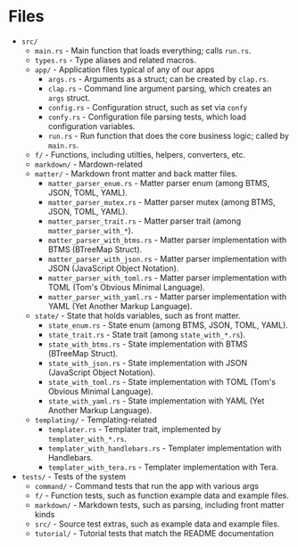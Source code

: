 # Files

* `src/`
    * `main.rs` - Main function that loads everything; calls `run.rs`.
    * `types.rs` - Type aliases and related macros.
    * `app/` - Application files typical of any of our apps
        * `args.rs` - Arguments as a struct; can be created by `clap.rs`.
        * `clap.rs` - Command line argument parsing, which creates an `args` struct.
        * `config.rs` - Configuration struct, such as set via `confy`
        * `confy.rs` - Configuration file parsing tests, which load configuration variables.
        * `run.rs` - Run function that does the core business logic; called by `main.rs`.
    * `f/` - Functions, including utilties, helpers, converters, etc.
    * `markdown/` - Mardown-related
    * `matter/` - Markdown front matter and back matter files.
        * `matter_parser_enum.rs` - Matter parser enum (among BTMS, JSON, TOML, YAML).
        * `matter_parser_mutex.rs` - Matter parser mutex (among BTMS, JSON, TOML, YAML).
        * `matter_parser_trait.rs` - Matter parser trait (among `matter_parser_with_*`).
        * `matter_parser_with_btms.rs` - Matter parser implementation with BTMS (BTreeMap Struct).
        * `matter_parser_with_json.rs` - Matter parser implementation with JSON (JavaScript Object Notation).
        * `matter_parser_with_toml.rs` - Matter parser implementation with TOML (Tom's Obvious Minimal Language).
        * `matter_parser_with_yaml.rs` - Matter parser implementation with YAML (Yet Another Markup Language).
    * `state/` - State that holds variables, such as front matter.
        * `state_enum.rs` - State enum (among BTMS, JSON, TOML, YAML).
        * `state_trait.rs` - State trait (among `state_with_*.rs`).
        * `state_with_btms.rs` - State implementation with BTMS (BTreeMap Struct).
        * `state_with_json.rs` - State implementation with JSON (JavaScript Object Notation).
        * `state_with_toml.rs` - State implementation with TOML (Tom's Obvious Minimal Language).
        * `state_with_yaml.rs` - State implementation with YAML (Yet Another Markup Language).
    * `templating/` - Templating-related
        * `templater.rs` - Templater trait, implemented by `templater_with_*.rs`.
        * `templater_with_handlebars.rs` - Templater implementation with Handlebars.
        * `templater_with_tera.rs` - Templater implementation with Tera.
* `tests/` - Tests of the system
    * `command/` - Command tests that run the app with various args
    * `f/` - Function tests, such as function example data and example files.
    * `markdown/` - Markdown tests, such as parsing, including front matter kinds
    * `src/` - Source test extras, such as example data and example files.
    * `tutorial/` - Tutorial tests that match the README documentation

